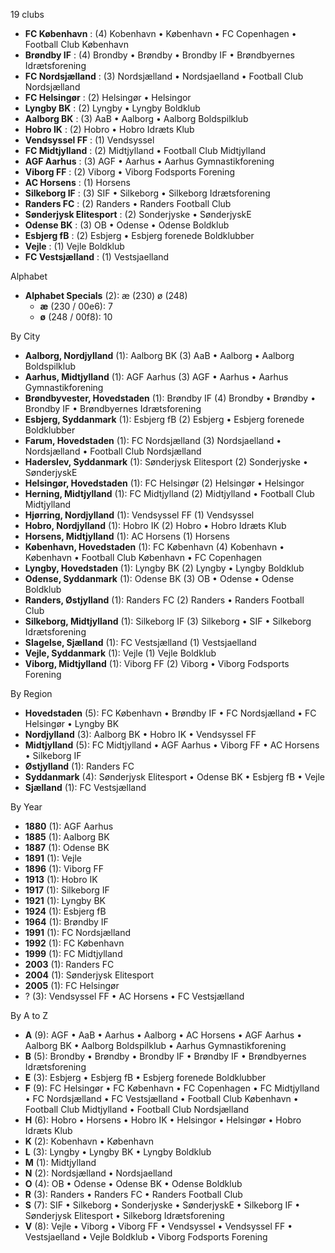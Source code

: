 19 clubs

- **FC København** : (4) Kobenhavn • København • FC Copenhagen • Football Club København
- **Brøndby IF** : (4) Brondby • Brøndby • Brondby IF • Brøndbyernes Idrætsforening
- **FC Nordsjælland** : (3) Nordsjælland • Nordsjaelland • Football Club Nordsjælland
- **FC Helsingør** : (2) Helsingør • Helsingor
- **Lyngby BK** : (2) Lyngby • Lyngby Boldklub
- **Aalborg BK** : (3) AaB • Aalborg • Aalborg Boldspilklub
- **Hobro IK** : (2) Hobro • Hobro Idræts Klub
- **Vendsyssel FF** : (1) Vendsyssel
- **FC Midtjylland** : (2) Midtjylland • Football Club Midtjylland
- **AGF Aarhus** : (3) AGF • Aarhus • Aarhus Gymnastikforening
- **Viborg FF** : (2) Viborg • Viborg Fodsports Forening
- **AC Horsens** : (1) Horsens
- **Silkeborg IF** : (3) SIF • Silkeborg • Silkeborg Idrætsforening
- **Randers FC** : (2) Randers • Randers Football Club
- **Sønderjysk Elitesport** : (2) Sonderjyske • SønderjyskE
- **Odense BK** : (3) OB • Odense • Odense Boldklub
- **Esbjerg fB** : (2) Esbjerg • Esbjerg forenede Boldklubber
- **Vejle** : (1) Vejle Boldklub
- **FC Vestsjælland** : (1) Vestsjaelland




Alphabet

- **Alphabet Specials** (2):  æ (230) ø (248)
  - **æ** (230 / 00e6): 7
  - **ø** (248 / 00f8): 10




By City

- **Aalborg, Nordjylland** (1): Aalborg BK  (3) AaB • Aalborg • Aalborg Boldspilklub
- **Aarhus, Midtjylland** (1): AGF Aarhus  (3) AGF • Aarhus • Aarhus Gymnastikforening
- **Brøndbyvester, Hovedstaden** (1): Brøndby IF  (4) Brondby • Brøndby • Brondby IF • Brøndbyernes Idrætsforening
- **Esbjerg, Syddanmark** (1): Esbjerg fB  (2) Esbjerg • Esbjerg forenede Boldklubber
- **Farum, Hovedstaden** (1): FC Nordsjælland  (3) Nordsjaelland • Nordsjælland • Football Club Nordsjælland
- **Haderslev, Syddanmark** (1): Sønderjysk Elitesport  (2) Sonderjyske • SønderjyskE
- **Helsingør, Hovedstaden** (1): FC Helsingør  (2) Helsingør • Helsingor
- **Herning, Midtjylland** (1): FC Midtjylland  (2) Midtjylland • Football Club Midtjylland
- **Hjørring, Nordjylland** (1): Vendsyssel FF  (1) Vendsyssel
- **Hobro, Nordjylland** (1): Hobro IK  (2) Hobro • Hobro Idræts Klub
- **Horsens, Midtjylland** (1): AC Horsens  (1) Horsens
- **København, Hovedstaden** (1): FC København  (4) Kobenhavn • København • Football Club København • FC Copenhagen
- **Lyngby, Hovedstaden** (1): Lyngby BK  (2) Lyngby • Lyngby Boldklub
- **Odense, Syddanmark** (1): Odense BK  (3) OB • Odense • Odense Boldklub
- **Randers, Østjylland** (1): Randers FC  (2) Randers • Randers Football Club
- **Silkeborg, Midtjylland** (1): Silkeborg IF  (3) Silkeborg • SIF • Silkeborg Idrætsforening
- **Slagelse, Sjælland** (1): FC Vestsjælland  (1) Vestsjaelland
- **Vejle, Syddanmark** (1): Vejle  (1) Vejle Boldklub
- **Viborg, Midtjylland** (1): Viborg FF  (2) Viborg • Viborg Fodsports Forening




By Region

- **Hovedstaden** (5):   FC København • Brøndby IF • FC Nordsjælland • FC Helsingør • Lyngby BK
- **Nordjylland** (3):   Aalborg BK • Hobro IK • Vendsyssel FF
- **Midtjylland** (5):   FC Midtjylland • AGF Aarhus • Viborg FF • AC Horsens • Silkeborg IF
- **Østjylland** (1):   Randers FC
- **Syddanmark** (4):   Sønderjysk Elitesport • Odense BK • Esbjerg fB • Vejle
- **Sjælland** (1):   FC Vestsjælland




By Year

- **1880** (1):   AGF Aarhus
- **1885** (1):   Aalborg BK
- **1887** (1):   Odense BK
- **1891** (1):   Vejle
- **1896** (1):   Viborg FF
- **1913** (1):   Hobro IK
- **1917** (1):   Silkeborg IF
- **1921** (1):   Lyngby BK
- **1924** (1):   Esbjerg fB
- **1964** (1):   Brøndby IF
- **1991** (1):   FC Nordsjælland
- **1992** (1):   FC København
- **1999** (1):   FC Midtjylland
- **2003** (1):   Randers FC
- **2004** (1):   Sønderjysk Elitesport
- **2005** (1):   FC Helsingør
- ? (3):   Vendsyssel FF • AC Horsens • FC Vestsjælland






By A to Z

- **A** (9): AGF • AaB • Aarhus • Aalborg • AC Horsens • AGF Aarhus • Aalborg BK • Aalborg Boldspilklub • Aarhus Gymnastikforening
- **B** (5): Brondby • Brøndby • Brondby IF • Brøndby IF • Brøndbyernes Idrætsforening
- **E** (3): Esbjerg • Esbjerg fB • Esbjerg forenede Boldklubber
- **F** (9): FC Helsingør • FC København • FC Copenhagen • FC Midtjylland • FC Nordsjælland • FC Vestsjælland • Football Club København • Football Club Midtjylland • Football Club Nordsjælland
- **H** (6): Hobro • Horsens • Hobro IK • Helsingor • Helsingør • Hobro Idræts Klub
- **K** (2): Kobenhavn • København
- **L** (3): Lyngby • Lyngby BK • Lyngby Boldklub
- **M** (1): Midtjylland
- **N** (2): Nordsjælland • Nordsjaelland
- **O** (4): OB • Odense • Odense BK • Odense Boldklub
- **R** (3): Randers • Randers FC • Randers Football Club
- **S** (7): SIF • Silkeborg • Sonderjyske • SønderjyskE • Silkeborg IF • Sønderjysk Elitesport • Silkeborg Idrætsforening
- **V** (8): Vejle • Viborg • Viborg FF • Vendsyssel • Vendsyssel FF • Vestsjaelland • Vejle Boldklub • Viborg Fodsports Forening




